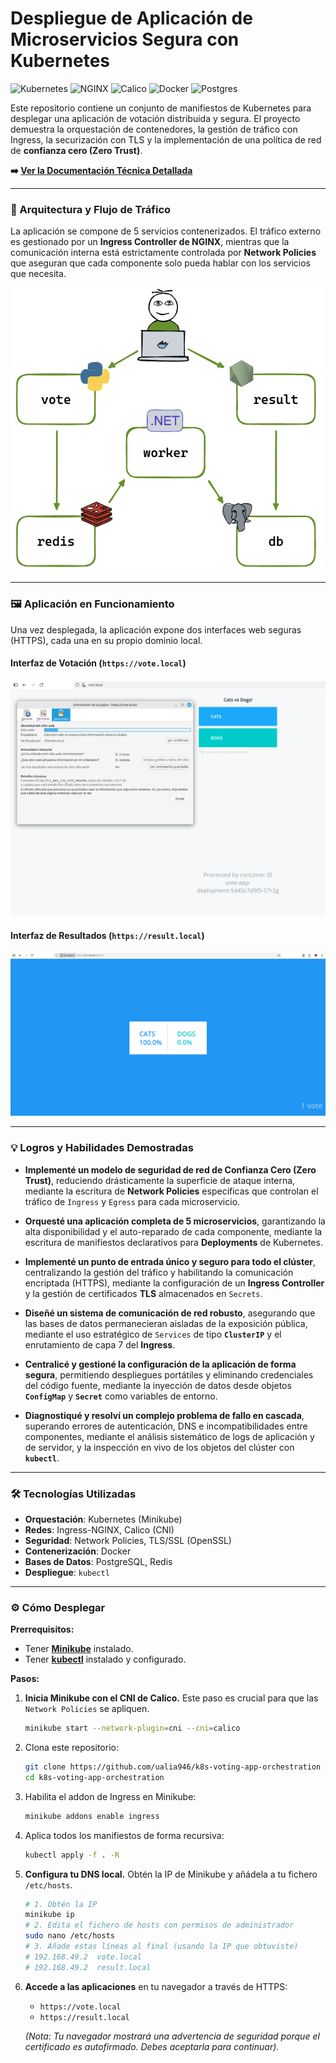 # Despliegue de Aplicación de Microservicios Segura con Kubernetes

![Kubernetes](https://img.shields.io/badge/kubernetes-%23326ce5.svg?style=for-the-badge&logo=kubernetes&logoColor=white) ![NGINX](https://img.shields.io/badge/NGINX%20Ingress-%23009639.svg?style=for-the-badge&logo=nginx&logoColor=white) ![Calico](https://img.shields.io/badge/Calico-%23FF6A00.svg?style=for-the-badge&logo=c&logoColor=white) ![Docker](https://img.shields.io/badge/docker-%230db7ed.svg?style=for-the-badge&logo=docker&logoColor=white) ![Postgres](https://img.shields.io/badge/postgres-%23316192.svg?style=for-the-badge&logo=postgresql&logoColor=white)

Este repositorio contiene un conjunto de manifiestos de Kubernetes para desplegar una aplicación de votación distribuida y segura. El proyecto demuestra la orquestación de contenedores, la gestión de tráfico con Ingress, la securización con TLS y la implementación de una política de red de **confianza cero (Zero Trust)**.

**➡️ [Ver la Documentación Técnica Detallada](DOCUMENTACION_DETALLADA.md)**

---

### 🚀 Arquitectura y Flujo de Tráfico

La aplicación se compone de 5 servicios contenerizados. El tráfico externo es gestionado por un **Ingress Controller de NGINX**, mientras que la comunicación interna está estrictamente controlada por **Network Policies** que aseguran que cada componente solo pueda hablar con los servicios que necesita.

![Diagrama de Arquitectura de Microservicios con Ingress](images/arquitectura-k8s.png)

---

### 🖼️ Aplicación en Funcionamiento

Una vez desplegada, la aplicación expone dos interfaces web seguras (HTTPS), cada una en su propio dominio local.

#### **Interfaz de Votación (`https://vote.local`)**
![Interfaz de la Aplicación de Votación](images/https-connection-success.png)

#### **Interfaz de Resultados (`https://result.local`)**
![Interfaz de la Aplicación de Resultados](images/result-app-ui.png)

---

### 💡 Logros y Habilidades Demostradas

* **Implementé un modelo de seguridad de red de Confianza Cero (Zero Trust)**, reduciendo drásticamente la superficie de ataque interna, mediante la escritura de **Network Policies** específicas que controlan el tráfico de `Ingress` y `Egress` para cada microservicio.

* **Orquesté una aplicación completa de 5 microservicios**, garantizando la alta disponibilidad y el auto-reparado de cada componente, mediante la escritura de manifiestos declarativos para **Deployments** de Kubernetes.

* **Implementé un punto de entrada único y seguro para todo el clúster**, centralizando la gestión del tráfico y habilitando la comunicación encriptada (HTTPS), mediante la configuración de un **Ingress Controller** y la gestión de certificados **TLS** almacenados en `Secrets`.

* **Diseñé un sistema de comunicación de red robusto**, asegurando que las bases de datos permanecieran aisladas de la exposición pública, mediante el uso estratégico de `Services` de tipo **`ClusterIP`** y el enrutamiento de capa 7 del **Ingress**.

* **Centralicé y gestioné la configuración de la aplicación de forma segura**, permitiendo despliegues portátiles y eliminando credenciales del código fuente, mediante la inyección de datos desde objetos **`ConfigMap`** y **`Secret`** como variables de entorno.

* **Diagnostiqué y resolví un complejo problema de fallo en cascada**, superando errores de autenticación, DNS e incompatibilidades entre componentes, mediante el análisis sistemático de logs de aplicación y de servidor, y la inspección en vivo de los objetos del clúster con **`kubectl`**.

---

### 🛠️ Tecnologías Utilizadas

* **Orquestación**: Kubernetes (Minikube)
* **Redes**: Ingress-NGINX, Calico (CNI)
* **Seguridad**: Network Policies, TLS/SSL (OpenSSL)
* **Contenerización**: Docker
* **Bases de Datos**: PostgreSQL, Redis
* **Despliegue**: `kubectl`

---

### ⚙️ Cómo Desplegar

**Prerrequisitos:**
* Tener [**Minikube**](https://minikube.sigs.k8s.io/docs/start/) instalado.
* Tener [**kubectl**](https://kubernetes.io/docs/tasks/tools/) instalado y configurado.

**Pasos:**
1.  **Inicia Minikube con el CNI de Calico.** Este paso es crucial para que las `Network Policies` se apliquen.
    ```bash
    minikube start --network-plugin=cni --cni=calico
    ```

2.  Clona este repositorio:
    ```bash
    git clone https://github.com/ualia946/k8s-voting-app-orchestration
    cd k8s-voting-app-orchestration
    ```

3.  Habilita el addon de Ingress en Minikube:
    ```bash
    minikube addons enable ingress
    ```

4.  Aplica todos los manifiestos de forma recursiva:
    ```bash
    kubectl apply -f . -R
    ```

5.  **Configura tu DNS local.** Obtén la IP de Minikube y añádela a tu fichero `/etc/hosts`.
    ```bash
    # 1. Obtén la IP
    minikube ip
    # 2. Edita el fichero de hosts con permisos de administrador
    sudo nano /etc/hosts
    # 3. Añade estas líneas al final (usando la IP que obtuviste)
    # 192.168.49.2  vote.local
    # 192.168.49.2  result.local
    ```

6.  **Accede a las aplicaciones** en tu navegador a través de HTTPS:
    * `https://vote.local`
    * `https://result.local`

    *(Nota: Tu navegador mostrará una advertencia de seguridad porque el certificado es autofirmado. Debes aceptarla para continuar).*